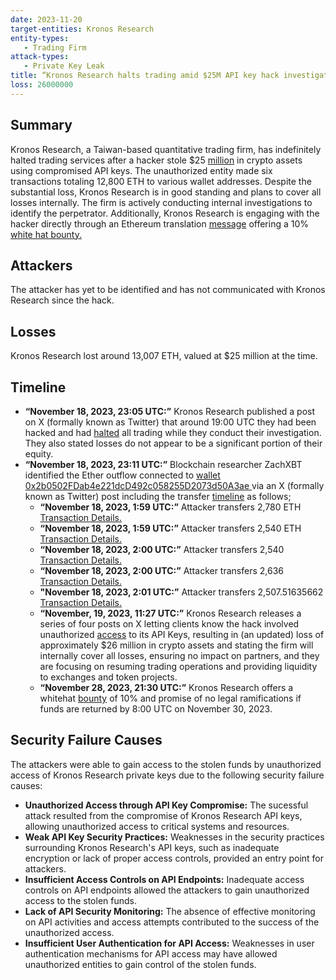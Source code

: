 ```yaml
---
date: 2023-11-20
target-entities: Kronos Research 
entity-types: 
   - Trading Firm
attack-types:
   - Private Key Leak
title: “Kronos Research halts trading amid $25M API key hack investigation”
loss: 26000000
---
```


## Summary

Kronos Research, a Taiwan-based quantitative trading firm, has indefinitely halted trading services after a hacker stole $25 [million](https://cointelegraph.com/news/kronos-research-halts-trading-25-m-hack-investigation) in crypto assets using compromised API keys. The unauthorized entity made six transactions totaling 12,800 ETH to various wallet addresses. Despite the substantial loss, Kronos Research is in good standing and plans to cover all losses internally. The firm is actively conducting internal investigations to identify the perpetrator. Additionally, Kronos Research is engaging with the hacker directly through an Ethereum translation [message](https://etherscan.io/tx/0xfa5f39e439f057f36faa5874934146d07815b32fa231200ff0096dee7f4bc83f) offering a 10% [white hat bounty.](https://cryptopotato.com/kronos-research-offers-10-bounty-following-26-million-hack/) 

## Attackers

The attacker has yet to be identified and has not communicated with Kronos Research since the hack.

## Losses

Kronos Research lost around 13,007 ETH, valued at $25 million at the time.

## Timeline

   - **“November 18, 2023, 23:05 UTC:”** Kronos Research published a post on X (formally known as Twitter) that around 19:00 UTC they had been hacked and had [halted](https://twitter.com/ResearchKronos/status/1726013733888041376) all trading while they conduct their investigation. They also stated losses do not appear to be a significant portion of their equity. 
   - **“November 18, 2023, 23:11 UTC:”** Blockchain researcher ZachXBT identified the Ether outflow connected to [wallet 0x2b0502FDab4e221dcD492c058255D2073d50A3ae ](https://etherscan.io/address/0x2b0502FDab4e221dcD492c058255D2073d50A3ae) via an X (formally known as Twitter) post including the transfer [timeline](https://twitter.com/zachxbt/status/1726015231023796233?ref_src=twsrc%5Etfw%7Ctwcamp%5Etweetembed%7Ctwterm%5E1726016901770367372%7Ctwgr%5E596be3057cdaed30babe6b82a0373ad61de75da5%7Ctwcon%5Es2_&ref_url=https%3A%2F%2Fcrypto.news%2Fkronos-trading-firm-suffers-security-breach-losses-25m%2F) as follows;
      - **“November 18, 2023, 1:59 UTC:”** Attacker transfers 2,780 ETH [Transaction Details.](https://etherscan.io/tx/0xccbd9a91b3bb69bb990e57bcde5ed7ecebaeea948f85119836482c54785aa152) 
      - **“November 18, 2023, 1:59 UTC:”** Attacker transfers 2,540  ETH [Transaction Details.](https://etherscan.io/tx/0x500b9882da53e6d8ddff46b378fcd70838feef389b6aad4583b3f7d020de165c)
      - **“November 18, 2023, 2:00 UTC:”** Attacker transfers 2,540 [Transaction Details.](https://etherscan.io/tx/0x2fe7648952289e3c8d6477f2c6434e573ec424231bbd23ec1351fa6a11030d8e)
      - **“November 18, 2023, 2:00 UTC:”** Attacker transfers 2,636 [Transaction Details.](https://etherscan.io/tx/0x4f62df8581fb07dc1deef220d73a5a29fdc84f1e3a99c42ada8d4dd6c1ba843c)
      - **"November 18, 2023, 2:01 UTC:”** Attacker transfers 2,507.51635662 [Transaction Details.](https://etherscan.io/tx/0x3a24b938eb3c446b3dfcb42fb1430ac65020df95a9c9595986ed6cfb37739cb3)
      - **“November, 19, 2023, 11:27 UTC:”** Kronos Research releases a series of four posts on X letting clients know the hack involved unauthorized [access](https://twitter.com/ResearchKronos/status/1726203102842466650) to its API Keys, resulting in (an updated) loss of approximately $26 million in crypto assets and stating the firm will internally cover all losses, ensuring no impact on partners, and they are focusing on resuming trading operations and providing liquidity to exchanges and token projects.
      - **“November 28, 2023, 21:30 UTC:”** Kronos Research offers a whitehat [bounty](https://dailycoin.com/kronos-research-issues-ultimatum-to-reclaim-stolen-26m/0) of 10% and promise of no legal ramifications if funds are returned by 8:00 UTC on November 30, 2023.

## Security Failure Causes

The attackers were able to gain access to the stolen funds by unauthorized access of Kronos Research private keys due to the following security failure causes:

   - **Unauthorized Access through API Key Compromise:**
The sucessful attack resulted from the compromise of Kronos Research API keys, allowing unauthorized access to critical systems and resources.
   - **Weak API Key Security Practices:**
Weaknesses in the security practices surrounding Kronos Research's API keys, such as inadequate encryption or lack of proper access controls, provided an entry point for attackers.
   - **Insufficient Access Controls on API Endpoints:**
Inadequate access controls on API endpoints allowed the attackers to gain unauthorized access to the stolen funds.
   - **Lack of API Security Monitoring:**
The absence of effective monitoring on API activities and access attempts contributed to the success of the unauthorized access.
   - **Insufficient User Authentication for API Access:**
Weaknesses in user authentication mechanisms for API access may have allowed unauthorized entities to gain control of the stolen funds.
